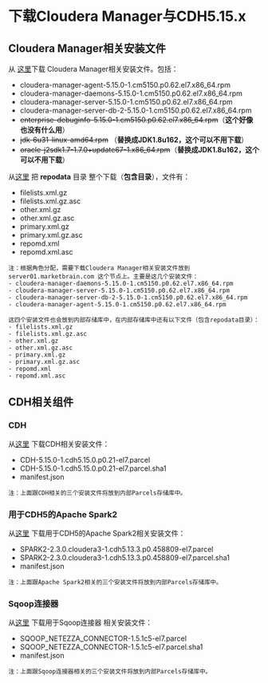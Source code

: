 下载Cloudera Manager与CDH5.15.x
================================================================================
## Cloudera Manager相关安装文件
从 [这里](https://archive.cloudera.com/cm5/redhat/7/x86_64/cm/5.15.0/RPMS/x86_64/)下载
Cloudera Manager相关安装文件。包括：
+ cloudera-manager-agent-5.15.0-1.cm5150.p0.62.el7.x86_64.rpm
+ cloudera-manager-daemons-5.15.0-1.cm5150.p0.62.el7.x86_64.rpm
+ cloudera-manager-server-5.15.0-1.cm5150.p0.62.el7.x86_64.rpm
+ cloudera-manager-server-db-2-5.15.0-1.cm5150.p0.62.el7.x86_64.rpm
+ ~~enterprise-debuginfo-5.15.0-1.cm5150.p0.62.el7.x86_64.rpm~~（**这个好像也没有什么用**）
+ ~~jdk-6u31-linux-amd64.rpm~~ （**替换成JDK1.8u162，这个可以不用下载**）
+ ~~oracle-j2sdk1.7-1.7.0+update67-1.x86_64.rpm~~（**替换成JDK1.8u162，这个可以不用下载**）

从[这里](https://archive.cloudera.com/cm5/redhat/7/x86_64/cm/5.15.0/) 把 **repodata** 目录
整个下载（**包含目录**），文件有：
+ filelists.xml.gz
+ filelists.xml.gz.asc
+ other.xml.gz
+ other.xml.gz.asc
+ primary.xml.gz
+ primary.xml.gz.asc 	
+ repomd.xml
+ repomd.xml.asc

```
注：根据角色分配，需要下载Cloudera Manager相关安装文件放到 server01.marketbrain.com 这个节点上。主要是这几个安装文件：
- cloudera-manager-daemons-5.15.0-1.cm5150.p0.62.el7.x86_64.rpm
- cloudera-manager-server-5.15.0-1.cm5150.p0.62.el7.x86_64.rpm
- cloudera-manager-server-db-2-5.15.0-1.cm5150.p0.62.el7.x86_64.rpm
- cloudera-manager-agent-5.15.0-1.cm5150.p0.62.el7.x86_64.rpm

这四个安装文件也会放到内部存储库中，在内部存储库中还有以下文件（包含repodata目录）：
- filelists.xml.gz
- filelists.xml.gz.asc
- other.xml.gz
- other.xml.gz.asc
- primary.xml.gz
- primary.xml.gz.asc 	
- repomd.xml
- repomd.xml.asc
```

## CDH相关组件

### CDH
从[这里](https://archive.cloudera.com/cdh5/parcels/5.15.0/) 下载CDH相关安装文件：
+ CDH-5.15.0-1.cdh5.15.0.p0.21-el7.parcel
+ CDH-5.15.0-1.cdh5.15.0.p0.21-el7.parcel.sha1
+ manifest.json

```
注：上面跟CDH相关的三个安装文件将放到内部Parcels存储库中。
```

### 用于CDH5的Apache Spark2
从[这里](https://archive.cloudera.com/spark2/parcels/2.3.0.cloudera3/) 下载用于CDH5的Apache
Spark2相关安装文件：
+ SPARK2-2.3.0.cloudera3-1.cdh5.13.3.p0.458809-el7.parcel
+ SPARK2-2.3.0.cloudera3-1.cdh5.13.3.p0.458809-el7.parcel.sha1
+ manifest.json

```
注：上面跟Apache Spark2相关的三个安装文件将放到内部Parcels存储库中。
```

### Sqoop连接器
从[这里](https://archive.cloudera.com/sqoop-connectors/parcels/1.7/) 下载用于Sqoop连接器
相关安装文件：
+ SQOOP_NETEZZA_CONNECTOR-1.5.1c5-el7.parcel
+ SQOOP_NETEZZA_CONNECTOR-1.5.1c5-el7.parcel.sha1
+ manifest.json

```
注：上面跟Sqoop连接器相关的三个安装文件将放到内部Parcels存储库中。
```
